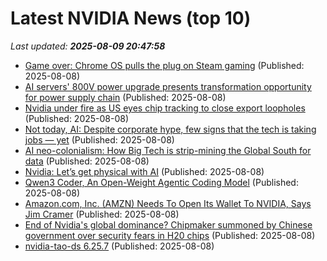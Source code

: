 # Latest NVIDIA News (top 10)
_Last updated: **2025-08-09 20:47:58**_

- [Game over: Chrome OS pulls the plug on Steam gaming](https://www.androidauthority.com/steam-chromebook-3585553/) (Published: 2025-08-08)
- [AI servers' 800V power upgrade presents transformation opportunity for power supply chain](https://www.digitimes.com/news/a20250806PD216/power-supply-nvidia-ai-server-aidc-electricity.html) (Published: 2025-08-08)
- [Nvidia under fire as US eyes chip tracking to close export loopholes](https://www.digitimes.com/news/a20250807PD240/nvidia-us-china-trade-war-government-chips-security.html) (Published: 2025-08-08)
- [Not today, AI: Despite corporate hype, few signs that the tech is taking jobs — yet](https://www.nbcnews.com/business/business-news/how-ai-changes-the-job-market-what-to-know-rcna223246) (Published: 2025-08-08)
- [AI neo-colonialism: How Big Tech is strip-mining the Global South for data](https://www.rt.com/news/622658-ai-neo-colonialism-data/) (Published: 2025-08-08)
- [Nvidia: Let’s get physical with AI](https://siliconangle.com/2025/08/08/nvidia-lets-get-physical-ai/) (Published: 2025-08-08)
- [Qwen3 Coder, An Open-Weight Agentic Coding Model](https://www.digitalocean.com/community/tutorials/qwen3-coder-agentic-coding-model) (Published: 2025-08-08)
- [Amazon.com, Inc. (AMZN) Needs To Open Its Wallet To NVIDIA, Says Jim Cramer](https://finance.yahoo.com/news/amazon-com-inc-amzn-needs-194906846.html) (Published: 2025-08-08)
- [End of Nvidia's global dominance? Chipmaker summoned by Chinese government over security fears in H20 chips](https://www.techradar.com/pro/end-of-nvidias-global-dominance-chipmaker-summoned-by-chinese-government-over-security-fears-in-h20-chips) (Published: 2025-08-08)
- [nvidia-tao-ds 6.25.7](https://pypi.org/project/nvidia-tao-ds/6.25.7/) (Published: 2025-08-08)
